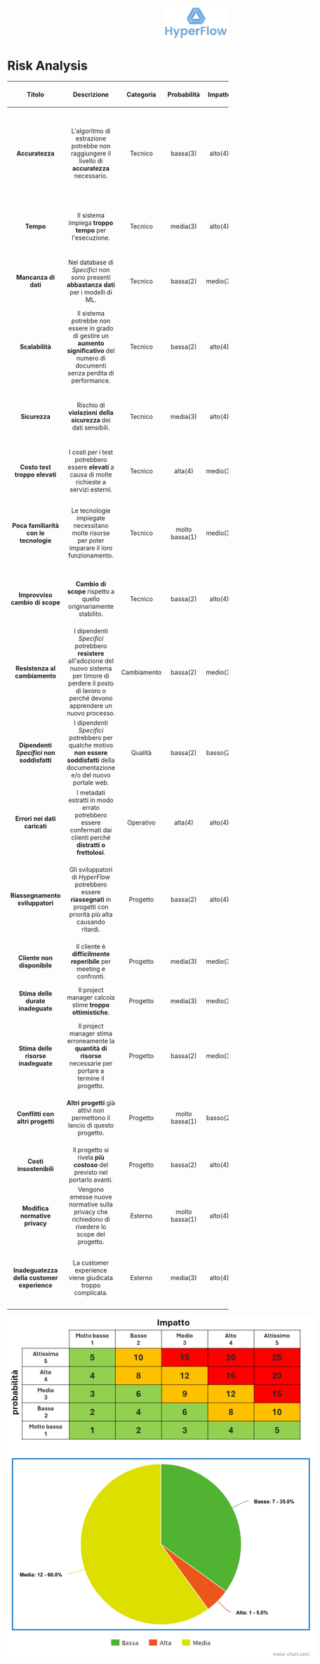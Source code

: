 <p style="text-align: right;">
  <img src="https://github.com/Lorenzo-Gardini/Project-Management/blob/main/report/images/hyperflow_logo.png?raw=true" alt="Logo" style="width: 150px;"/>
</p>

<style>
th, td{
    text-align: center;
}
.low{
    background-color: #77DD77;
}
.medium{
    background-color: #FF964F;
}
.high{
    background-color: #FF6961;
}
.low, .medium, .high{
    color: white;
    padding: 17px;
    text-align: center;
    border-radius: 5px;
}
</style>

# Risk Analysis

<table>
    <thead>
        <tr>
            <th><strong>Titolo</strong></th>
            <th><strong>Descrizione</strong></th>
            <th><strong>Categoria</strong></th>
            <th><strong>Probabilità</strong></th>
            <th><strong>Impatto</strong></th>
            <th><strong>Livello di rischio</strong></th>
            <th><strong>Mitigazione</strong></th>
        </tr>
    </thead>
    <tbody>
        <tr>
            <td><strong>Accuratezza</strong></td>
            <td>L'algoritmo di estrazione potrebbe non raggiungere il livello di <strong>accuratezza</strong> necessario.</td>
            <td>Tecnico</td>
            <td>bassa(3)</td>
            <td>alto(4)</td>
            <td><span class="medium">12</span></td>
            <td><strong>Controlli continui</strong> durante la realizzazione della soluzione mirati a mantenere alta la qualità della stessa. In caso di problemi, ricercare <strong>fornitori alternativi</strong> per le tecnologie impiegate.</td>
        </tr>
        <tr>
            <td><strong>Tempo</strong></td>
            <td>Il sistema impiega <strong>troppo tempo</strong> per l'esecuzione.</td>
            <td>Tecnico</td>
            <td>media(3)</td>
            <td>alto(4)</td>
            <td><span class="medium">12</span></td>
            <td><strong>Performance Tests</strong> per monitorare i tempi. <strong>Ottimizzazioni</strong> sul codice. <strong>Provisioned Concurrency</strong>.</td>
        </tr>
        <tr>
            <td><strong>Mancanza di dati</strong></td>
            <td>Nel database di <em>Specifici</em> non sono presenti <strong>abbastanza dati</strong> per i modelli di ML.</td>
            <td>Tecnico</td>
            <td>bassa(2)</td>
            <td>medio(3)</td>
            <td><span class="low">6</span></td>
            <td><strong>Data augmentation</strong> per applicare diverse trasformazioni sui documenti creandone di nuovi.</td>
        </tr>
        <tr>
            <td><strong>Scalabilità</strong></td>
            <td>Il sistema potrebbe non essere in grado di gestire un <strong>aumento significativo</strong> del numero di documenti senza perdita di performance.</td>
            <td>Tecnico</td>
            <td>bassa(2)</td>
            <td>alto(4)</td>
            <td><span class="medium">8</span></td>
            <td>Progettare l'<strong>infrastruttura</strong> in modo che sia scalabile e condurre diversi <strong>Stress Test</strong>.</td>
        </tr>
        <tr>
            <td><strong>Sicurezza</strong></td>
            <td>Rischio di <strong>violazioni della sicurezza</strong> dei dati sensibili.</td>
            <td>Tecnico</td>
            <td>media(3)</td>
            <td>alto(4)</td>
            <td><span class="medium">12</span></td>
            <td>Implementare <strong>politiche rigorose</strong> di gestione dei dati, utilizzare tecnologie di <strong>sicurezza</strong> per proteggere le informazioni.</td>
        </tr>
        <tr>
            <td><strong>Costo test troppo elevati</strong></td>
            <td>I costi per i test potrebbero essere <strong>elevati</strong> a causa di molte richieste a servizi esterni.</td>
            <td>Tecnico</td>
            <td>alta(4)</td>
            <td>medio(3)</td>
            <td><span class="medium">12</span></td>
            <td>Creare dei <strong>mock</strong> delle chiamate da usare in fase di test.</td>
        </tr>
        <tr>
            <td><strong>Poca familiarità con le tecnologie</strong></td>
            <td>Le tecnologie impiegate necessitano molte risorse per poter imparare il loro funzionamento.</td>
            <td>Tecnico</td>
            <td>molto bassa(1)</td>
            <td>medio(3)</td>
            <td><span class="low">3</span></td>
            <td>Organizzare <strong>corsi</strong> per l’addestramento sulle tecnologie da utilizzare. Fare riferimento ad altri reparti in azienda se hanno lavorato con tali tecnologie.</td>
        </tr>
        <tr>
            <td><strong>Improvviso cambio di scope</strong></td>
            <td><strong>Cambio di scope</strong> rispetto a quello originariamente stabilito.</td>
            <td>Tecnico</td>
            <td>bassa(2)</td>
            <td>alto(4)</td>
            <td><span class="medium">8</span></td>
            <td>Organizzare il team e mantenere i rapporti con il cliente in modo da <strong>integrare al meglio</strong> le modifiche.</td>
        </tr>
        <tr>
            <td><strong>Resistenza al cambiamento</strong></td>
            <td>I dipendenti <em>Specifici</em> potrebbero <strong>resistere</strong> all'adozione del nuovo sistema per timore di perdere il posto di lavoro o perché devono apprendere un nuovo processo.</td>
            <td>Cambiamento</td>
            <td>bassa(2)</td>
            <td>medio(3)</td>
            <td><span class="low">6</span></td>
            <td><strong>Formazione</strong> ai dipendenti e <strong>supporto continuo</strong> per facilitare la transizione.</td>
        </tr>
        <tr>
            <td><strong>Dipendenti <em>Specifici</em> non soddisfatti</strong></td>
            <td>I dipendenti <em>Specifici</em> potrebbero per qualche motivo <strong>non essere soddisfatti</strong> della documentazione e/o del nuovo portale web.</td>
            <td>Qualità</td>
            <td>bassa(2)</td>
            <td>basso(2)</td>
            <td><span class="low">4</span></td>
            <td>Controllo frequente dei <strong>feedback</strong> e comunicazione frequente con dipendenti <em>Specifici</em>.</td>
        </tr>
        <tr>
            <td><strong>Errori nei dati caricati</strong></td>
            <td>I metadati estratti in modo errato potrebbero essere confermati dai clienti perché <strong>distratti o frettolosi</strong>.</td>
            <td>Operativo</td>
            <td>alta(4)</td>
            <td>alto(4)</td>
            <td><span class="high">16</span></td>
            <td>Mostrare nella pagina di riepilogo i metadati e in modo evidente i messaggi relativi.</td>
        </tr>
        <tr>
            <td><strong>Riassegnamento sviluppatori</strong></td>
            <td>Gli sviluppatori di <em>HyperFlow</em> potrebbero essere <strong>riassegnati</strong> in progetti con priorità più alta causando ritardi.</td>
            <td>Progetto</td>
            <td>bassa(2)</td>
            <td>alto(4)</td>
            <td><span class="medium">8</span></td>
            <td>Organizzare in <strong>anticipo</strong> gli sviluppatori. Verifica delle conoscenze delle risorse del team di sviluppo ed eventuale assunzione di nuovo personale, anche a progetto.</td>
        </tr>
        <tr>
            <td><strong>Cliente non disponibile</strong></td>
            <td>Il cliente è <strong>difficilmente reperibile</strong> per meeting e confronti.</td>
            <td>Progetto</td>
            <td>media(3)</td>
            <td>medio(3)</td>
            <td><span class="medium">9</span></td>
            <td><strong>Sensibilizzazione</strong>, chiarire il più possibile durante i meetings, rinvio del confronto.</td>
        </tr>
        <tr>
            <td><strong>Stima delle durate inadeguate</strong></td>
            <td>Il project manager calcola stime <strong>troppo ottimistiche</strong>.</td>
            <td>Progetto</td>
            <td>media(3)</td>
            <td>medio(3)</td>
            <td><span class="medium">9</span></td>
            <td>Mettere nella <strong>scope bank</strong> tempo per coprire i ritardi nelle attività.</td>
        </tr>
        <tr>
            <td><strong>Stima delle risorse inadeguate</strong></td>
            <td>Il project manager stima erroneamente la <strong>quantità di risorse</strong> necessarie per portare a termine il progetto.</td>
            <td>Progetto</td>
            <td>bassa(2)</td>
            <td>medio(3)</td>
            <td><span class="low">6</span></td>
            <td>Recuperare risorse <strong>da altri progetti</strong> che ne hanno meno bisogno.</td>
        </tr>
        <tr>
            <td><strong>Conflitti con altri progetti</strong></td>
            <td><strong>Altri progetti</strong> già attivi non permettono il lancio di questo progetto.</td>
            <td>Progetto</td>
            <td>molto bassa(1)</td>
            <td>basso(2)</td>
            <td><span class="low">2</span></td>
            <td>Si concorda con il cliente lo <strong>slittamento temporale massimo</strong> per l’avvio del progetto.</td>
        </tr>
        <tr>
            <td><strong>Costi insostenibili</strong></td>
            <td>Il progetto si rivela <strong>più costoso</strong> del previsto nel portarlo avanti.</td>
            <td>Progetto</td>
            <td>bassa(2)</td>
            <td>alto(4)</td>
            <td><span class="medium">8</span></td>
            <td>Creare un <strong>sistema di rendicontazione</strong> dei costi accurato e puntuale.</td>
        </tr>
        <tr>
            <td><strong>Modifica normative privacy</strong></td>
            <td>Vengono emesse nuove normative sulla privacy che richiedono di rivedere lo scope del progetto.</td>
            <td>Esterno</td>
            <td>molto bassa(1)</td>
            <td>alto(4)</td>
            <td><span class="low">4</span></td>
            <td>Modificare il sistema per accettare le modifiche.</td>
        </tr>
        <tr>
            <td><strong>Inadeguatezza della customer experience</strong></td>
            <td>La customer experience viene giudicata troppo complicata.</td>
            <td>Esterno</td>
            <td>media(3)</td>
            <td>alto(4)</td>
            <td><span class="medium">12</span></td>
            <td>Introdurre <strong>controlli continui</strong> durante la realizzazione della soluzione mirati a mantenere alta la qualità della stessa.</td>
        </tr>
    </tbody>
</table>

<img src="https://github.com/Lorenzo-Gardini/Project-Management/blob/main/report/images/risk_table.png?raw=true" alt="Risk Table" style="max-width: 700px; display:block; margin: 0 auto"/>
<img src="https://github.com/Lorenzo-Gardini/Project-Management/blob/main/report/images/risk_cake.png?raw=true" alt="Risk Cake" style="max-width: 700px; display:block; margin: 0 auto"/>